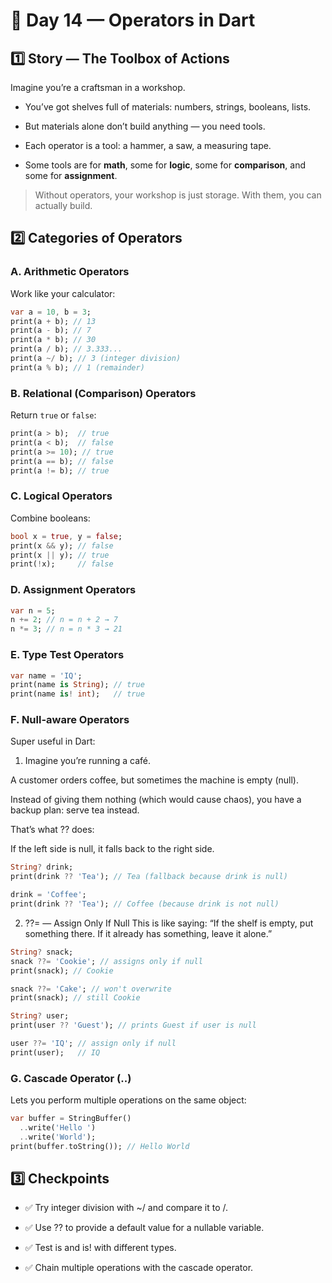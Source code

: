 # 🎯 Day 14 — Operators in Dart
## 1️⃣ Story — The Toolbox of Actions
Imagine you’re a craftsman in a workshop.

- You’ve got shelves full of materials: numbers, strings, booleans, lists.

- But materials alone don’t build anything — you need tools.

- Each operator is a tool: a hammer, a saw, a measuring tape.

- Some tools are for __math__, some for **logic**, some for **comparison**, and some for __assignment__.

>Without operators, your workshop is just storage. With them, you can actually build.

## 2️⃣ Categories of Operators

### A. Arithmetic Operators

Work like your calculator:

```dart 
var a = 10, b = 3;
print(a + b); // 13
print(a - b); // 7
print(a * b); // 30
print(a / b); // 3.333...
print(a ~/ b); // 3 (integer division)
print(a % b); // 1 (remainder)
```

### B. Relational (Comparison) Operators

Return `true` or `false`:

```dart 
print(a > b);  // true
print(a < b);  // false
print(a >= 10); // true
print(a == b); // false
print(a != b); // true
```

### C. Logical Operators

Combine booleans:

```dart 
bool x = true, y = false;
print(x && y); // false
print(x || y); // true
print(!x);     // false
```

### D. Assignment Operators

```dart
var n = 5;
n += 2; // n = n + 2 → 7
n *= 3; // n = n * 3 → 21
```

### E. Type Test Operators
```dart 
var name = 'IQ';
print(name is String); // true
print(name is! int);   // true
```

### F. Null-aware Operators

Super useful in Dart:
1. Imagine you’re running a café.

A customer orders coffee, but sometimes the machine is empty (null).

Instead of giving them nothing (which would cause chaos), you have a backup plan: serve tea instead.

That’s what ?? does:

If the left side is null, it falls back to the right side.
```dart
String? drink;
print(drink ?? 'Tea'); // Tea (fallback because drink is null)

drink = 'Coffee';
print(drink ?? 'Tea'); // Coffee (because drink is not null)
```
2.  ??= — Assign Only If Null
This is like saying: “If the shelf is empty, put something there. If it already has something, leave it alone.”
```dart 
String? snack;
snack ??= 'Cookie'; // assigns only if null
print(snack); // Cookie

snack ??= 'Cake'; // won't overwrite
print(snack); // still Cookie
```

```dart 
String? user;
print(user ?? 'Guest'); // prints Guest if user is null

user ??= 'IQ'; // assign only if null
print(user);   // IQ
```

### G. Cascade Operator (..)

Lets you perform multiple operations on the same object:

```dart 
var buffer = StringBuffer()
  ..write('Hello ')
  ..write('World');
print(buffer.toString()); // Hello World
```

## 3️⃣ Checkpoints

- ✅ Try integer division with ~/ and compare it to /.

- ✅ Use ?? to provide a default value for a nullable variable.

- ✅ Test is and is! with different types.

- ✅ Chain multiple operations with the cascade operator.

